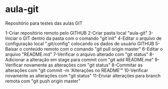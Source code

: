 # aula-git
Repositório para testes das aulas GIT

1-Criar repositório remoto pelo GITHUB
2-Criar pasta local "aula-git"
3-Iniciar o GIT dentro da pasta com o comando "git init"
4-Editar o arquivo de configuração local ".git/config" colocando os dados de usuário GITHUB
5-Baixar o conteúdo remoto com o comando "git pull origin master"
6-Editar o arquivo "README.md"
7-Verificar o arquivo alterado com "git status"
8-Adicionar a alteração em stage para commit com "git add README.me"
9-Verificar novamente as alterações com "git status"
8-Commitar as alterações com "git commit -m 'Alterações no README'"
10-Verificar novamente as alterações com "git status"
11-Enviar alterações para branch remota com "git push origin master"
